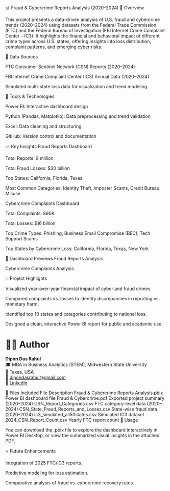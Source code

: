 📊 Fraud & Cybercrime Reports Analysis (2020–2024)
🧠 Overview

This project presents a data-driven analysis of U.S. fraud and cybercrime trends (2020–2024) using datasets from the Federal Trade Commission (FTC) and the Federal Bureau of Investigation (FBI Internet Crime Complaint Center – IC3).
It highlights the financial and behavioral impact of different crime types across U.S. states, offering insights into loss distribution, complaint patterns, and emerging cyber risks.

🧾 Data Sources

FTC Consumer Sentinel Network (CSN) Reports (2020–2024)

FBI Internet Crime Complaint Center (IC3) Annual Data (2020–2024)

Simulated multi-state loss data for visualization and trend modeling

🧰 Tools & Technologies

Power BI: Interactive dashboard design

Python (Pandas, Matplotlib): Data preprocessing and trend validation

Excel: Data cleaning and structuring

GitHub: Version control and documentation

📈 Key Insights
Fraud Reports Dashboard

Total Reports: 9 million

Total Fraud Losses: $30 billion

Top States: California, Florida, Texas

Most Common Categories:
Identity Theft, Imposter Scams, Credit Bureau Misuse

Cybercrime Complaints Dashboard

Total Complaints: 890K

Total Losses: $16 billion

Top Crime Types: Phishing, Business Email Compromise (BEC), Tech Support Scams

Top States by Cybercrime Loss: California, Florida, Texas, New York

🧩 Dashboard Previews
Fraud Reports Analysis

Cybercrime Complaints Analysis

💡 Project Highlights

Visualized year-over-year financial impact of cyber and fraud crimes.

Compared complaints vs. losses to identify discrepancies in reporting vs. monetary harm.

Identified top 10 states and categories contributing to national loss.

Designed a clean, interactive Power BI report for public and academic use.

# 👨‍💻 Author  
**Dipon Das Rahul**  
🎓 MBA in Business Analytics (STEM), Midwestern State University  
📍 Texas, USA  
📧 [dipondasrahul@gmail.com](mailto:dipondasrahul@gmail.com)  
🔗 [LinkedIn](https://www.linkedin.com/in/diponrahul/)


📂 Files Included
File	Description
Fraud & Cybercrime Reports Analysis.pbix	Power BI dashboard file
Fraud & Cybercrime.pdf	Exported project summary
(2020–2024) CSN_Report_Categories.csv	FTC category-level data
(2020–2024) CSN_State_Fraud_Reports_and_Losses.csv	State-wise fraud data
(2020–2024) ic3_simulated_all50states.csv	Simulated IC3 dataset
2024_CSN_Report_Count.csv	Yearly FTC report count
🧩 Usage

You can download the .pbix file to explore the dashboard interactively in Power BI Desktop, or view the summarized visual insights in the attached PDF.

⭐ Future Enhancements

Integration of 2025 FTC/IC3 reports.

Predictive modeling for loss estimation.

Comparative analysis of fraud vs. cybercrime recovery rates.
